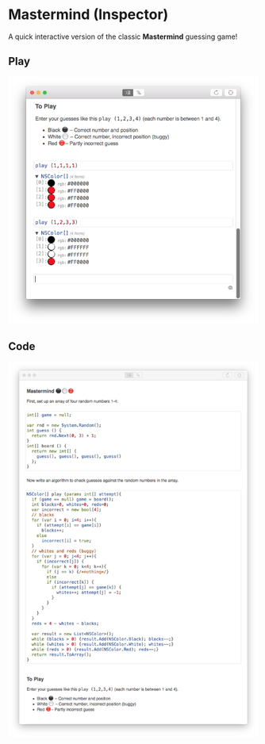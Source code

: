 Mastermind (Inspector)
=========

A quick interactive version of the classic **Mastermind** guessing game!

## Play

![](Screenshots/mastermind-play.png)

## Code

![](Screenshots/mastermind-inspector.png)


